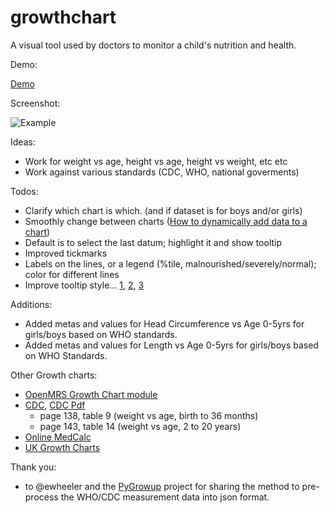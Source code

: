 growthchart
===========

A visual tool used by doctors to monitor a child's nutrition and health.

Demo:

[Demo](http://nathanleiby.github.com/growthchart/)

Screenshot:

![Example](https://raw.github.com/nathanleiby/growthchart/gh-pages/screenshot/growthChart_0_to_5.png)

Ideas:

- Work for weight vs age, height vs age, height vs weight, etc etc
- Work against various standards (CDC, WHO, national goverments)

Todos:

- Clarify which chart is which. (and if dataset is for boys and/or girls)
- Smoothly change between charts ([How to dynamically add data to a chart](http://jsfiddle.net/mbeasley183/DbXhL/))
- Default is to select the last datum; highlight it and show tooltip
- Improved tickmarks
- Labels on the lines, or a legend (%tile, malnourished/severely/normal); color for different lines
- Improve tooltip style... [1](http://rveciana.github.com/geoexamples/d3js/d3js_electoral_map/tooltipCode.html#), [2](http://rveciana.github.com/geoexamples/?page=d3js/d3js_electoral_map/simpleTooltipCode.html), [3](http://bl.ocks.org/biovisualize/2973775)

Additions:

- Added metas and values for Head Circumference vs Age 0-5yrs for girls/boys based on WHO standards.
- Added metas and values for Length vs Age 0-5yrs for girls/boys based on WHO Standards.

Other Growth charts:

- [OpenMRS Growth Chart module](https://wiki.openmrs.org/display/docs/Growth+Chart+Module)
- [CDC](http://www.cdc.gov/growthcharts/), [CDC Pdf](http://www.cdc.gov/growthcharts/2000growthchart-us.pdf)
    - page 138, table 9 (weight vs age, birth to 36 months)
    - page 143, table 14 (weight vs age, 2 to 20 years)
- [Online MedCalc](http://www.medcalc.com/growth/)
- [UK Growth Charts](http://www.rcpch.ac.uk/child-health/research-projects/uk-who-growth-charts/uk-who-growth-charts)

Thank you:

- to @ewheeler and the [PyGrowup](https://github.com/ewheeler/pygrowup) project for sharing the method to pre-process the WHO/CDC measurement data into json format.
